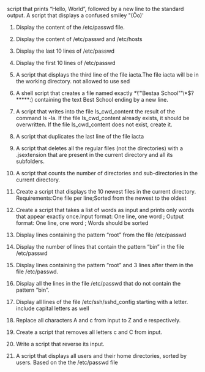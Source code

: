  script that prints “Hello, World”, followed by a new line to the standard output. A script that displays a confused smiley "(Ôo)'

1.	 Display the content of the /etc/passwd file.

2.	 Display the content of /etc/passwd and /etc/hosts

3.	 Display the last 10 lines of /etc/passwd

4.	Display the first 10 lines of /etc/passwd

5.	A script that displays the third line of the file iacta.The file iacta will be in the working directory. not allowed to use sed

6.	A shell script that creates a file named exactly \*\\'"Bestaa School"\'\\*$\?\*\*\*\*\*:) containing the text Best School ending by a new line.

7.	A script that writes into the file ls_cwd_content the result of the command ls -la. If the file ls_cwd_content already exists, it should be overwritten. If the file ls_cwd_content does not exist, create it.

8.	A script that duplicates the last line of the file iacta

9.	A script that deletes all the regular files (not the directories) with a .jsextension that are present in the current directory and all its subfolders.

10.	A script that counts the number of directories and sub-directories in the current directory.

11.	Create a script that displays the 10 newest files in the current directory. Requirements:One file per line;Sorted from the newest to the oldest

12.	Create a script that takes a list of words as input and prints only words that appear exactly once.Input format: One line, one word ; Output format: One line, one word ; Words should be sorted

13.	Display lines containing the pattern “root” from the file /etc/passwd

14.	Display the number of lines that contain the pattern “bin” in the file /etc/passwd

15.	Display lines containing the pattern “root” and 3 lines after them in the file /etc/passwd.

16.	Display all the lines in the file /etc/passwd that do not contain the pattern “bin”.

17.	Display all lines of the file /etc/ssh/sshd_config starting with a letter. include capital letters as well

18.	Replace all characters A and c from input to Z and e respectively.

19.	Create a script that removes all letters c and C from input.

20.	Write a script that reverse its input. 

21.	A script that displays all users and their home directories, sorted by users. Based on the the /etc/passwd file


